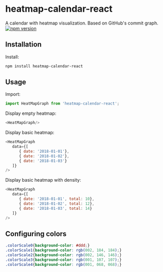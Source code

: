 # heatmap-calendar-react
A calendar with heatmap visualization. Based on GitHub's commit graph.
[![npm version](https://badge.fury.io/js/heatmap-calendar-react.svg)](https://badge.fury.io/js/heatmap-calendar-react)

## Installation

Install:

```bash
npm install heatmap-calendar-react
```

## Usage

Import:

```javascript
import HeatMapGraph from 'heatmap-calendar-react';
```

Display empty heatmap:

```javascript
<HeatMapGraph/>
```

Display basic heatmap:

```javascript
<HeatMapGraph
   data={[
      { date: '2018-01-01'},
      { date: '2018-01-02'},
      { date: '2018-01-03'}
   ]}
/>
```

Display basic heatmap with density:

```javascript
<HeatMapGraph
   data={[
      { date: '2018-01-01', total: 10},
      { date: '2018-01-02', total: 12},
      { date: '2018-01-03', total: 14}
   ]}
/>
```

## Configuring colors

```css
.colorScale0{background-color: #ddd;}
.colorScale1{background-color: rgb(002, 184, 184);}
.colorScale2{background-color: rgb(002, 146, 146);}
.colorScale3{background-color: rgb(001, 107, 107);}
.colorScale4{background-color: rgb(001, 068, 068);}
```
